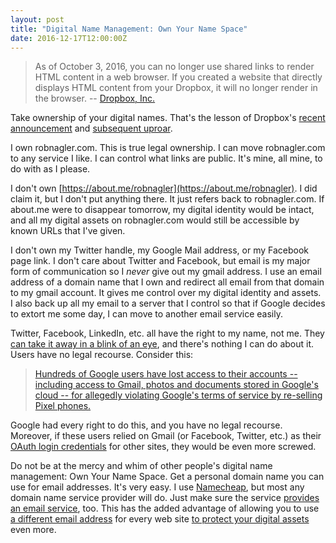 ```yaml
---
layout: post
title: "Digital Name Management: Own Your Name Space"
date: 2016-12-17T12:00:00Z
---
```



> As of October 3, 2016, you can no longer use shared links to render HTML content in a web browser. If you created a website that directly displays HTML content from your Dropbox, it will no longer render in the browser. --
> [Dropbox, Inc.](https://www.dropbox.com/help/16)

Take ownership of your digital names. That's the lesson of Dropbox's
[recent announcement](https://www.dropbox.com/help/16) and
[subsequent uproar](https://www.dropboxforum.com/t5/Sharing-and-collaboration/Ending-support-of-public-folder/m-p/197906#M11718).

I own robnagler.com. This is true legal ownership. I can move robnagler.com to any
service I like. I can control what links are public. It's mine, all mine, to do with
as I please.

I don't own
[https://about.me/robnagler](https://about.me/robnagler). I did claim it, but I don't put anything there. It just refers back to robnagler.com.
If about.me were to disappear tomorrow, my digital identity would be intact,
and all my digital assets on robnagler.com would still be accessible by known URLs
that I've given.

I don't own my Twitter handle, my Google Mail address, or my Facebook page link.
I don't care about Twitter and Facebook, but email is my major form of communication
so I *never* give out
my gmail address. I use an email address of a domain name that I own and
redirect all email from that domain to my gmail account. It gives me control
over my digital identity and assets.
I also back up all my email to a server that I control so that if Google decides
to extort me some day, I can move to another email service easily.

Twitter, Facebook, LinkedIn, etc. all have the right to my name, not me. They
[can take it away in a blink of an eye](https://medium.com/@N/how-i-lost-my-50-000-twitter-username-24eb09e026dd), and there's nothing I can do about it. Users have no legal recourse. Consider
this:

> [Hundreds of Google users have lost access to their accounts -- including access to Gmail, photos and documents stored in Google's cloud -- for allegedly violating Google's terms of service by re-selling Pixel phones.](http://www.mediapost.com/publications/article/289344/google-users-lose-access-to-gmail-photos-docs-fo.html)

Google had every right to do this, and you have no legal recourse.  Moreover,
if these users relied on Gmail (or Facebook, Twitter, etc.) as their
[OAuth login credentials](http://lifehacker.com/5918086/understanding-oauth-what-happens-when-you-log-into-a-site-with-google-twitter-or-facebook) for other sites, they would be even more screwed.

Do not be at the mercy and whim of other people's digital name management:
Own Your Name Space. Get a personal domain name you can use for email addresses.
It's very easy. I use
[Namecheap](https://www.namecheap.com), but most any domain name service provider will do.
Just make sure the service
[provides an email service](https://www.namecheap.com/hosting/email.aspx), too.
This has the added advantage of allowing you to use
[a different email address](/2016/07/27/Password-Management.html) for every web site
[to protect your digital assets](/2014/06/24/Nuclear-Deterrence-For-Your-Cloud.html) even more.


